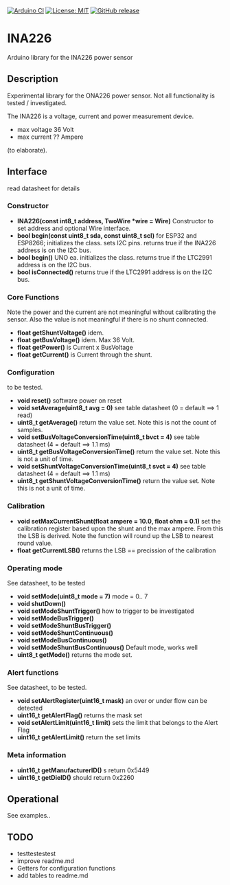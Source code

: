
[![Arduino CI](https://github.com/RobTillaart/INA226/workflows/Arduino%20CI/badge.svg)](https://github.com/marketplace/actions/arduino_ci)
[![License: MIT](https://img.shields.io/badge/license-MIT-green.svg)](https://github.com/RobTillaart/INA226/blob/master/LICENSE)
[![GitHub release](https://img.shields.io/github/release/RobTillaart/INA226.svg?maxAge=3600)](https://github.com/RobTillaart/INA226/releases)


# INA226

Arduino library for the INA226 power sensor


## Description

Experimental library for the ONA226 power sensor.
Not all functionality is tested / investigated.

The INA226 is a voltage, current and power measurement device.
- max voltage 36 Volt
- max current ?? Ampere

(to elaborate).



## Interface

read datasheet for details

### Constructor

- **INA226(const int8_t address, TwoWire \*wire = Wire)** Constructor to set address and optional Wire interface.
- **bool begin(const uint8_t sda, const uint8_t scl)** for ESP32 and ESP8266;  initializes the class.
sets I2C pins.
returns true if the INA226 address is on the I2C bus.
- **bool begin()** UNO ea. initializes the class. 
returns true if the LTC2991 address is on the I2C bus.
- **bool isConnected()** returns true if the LTC2991 address is on the I2C bus.


### Core Functions

Note the power and the current are not meaningful without calibrating
the sensor. Also the value is not meaningful if there is no shunt connected.

- **float getShuntVoltage()** idem.
- **float getBusVoltage()** idem. Max 36 Volt.
- **float getPower()** is Current x BusVoltage
- **float getCurrent()** is Current through the shunt.


### Configuration

to be tested.

- **void reset()** software power on reset
- **void setAverage(uint8_t avg = 0)** see table datasheet
(0 = default ==> 1 read)
- **uint8_t getAverage()** return the value set. Note this is not the count of samples.
- **void setBusVoltageConversionTime(uint8_t bvct = 4)** see table datasheet
(4 = default ==> 1.1 ms)
- **uint8_t  getBusVoltageConversionTime()** return the value set. Note this is not a unit of time.
- **void setShuntVoltageConversionTime(uint8_t svct = 4)** see table datasheet
(4 = default ==> 1.1 ms)
- **uint8_t getShuntVoltageConversionTime()** return the value set. Note this is not a unit of time.

### Calibration

- **void setMaxCurrentShunt(float ampere = 10.0, float ohm = 0.1)** set the calibration register based upon the shunt and the max ampere. From this the LSB is derived. Note the function will round up the LSB to nearest round value.
- **float getCurrentLSB()** returns the LSB == precission of the calibration


### Operating mode

See datasheet, to be tested

- **void setMode(uint8_t mode = 7)** mode = 0.. 7
- **void shutDown()**
- **void setModeShuntTrigger()** how to trigger to be investigated
- **void setModeBusTrigger()** 
- **void setModeShuntBusTrigger()**
- **void setModeShuntContinuous()** 
- **void setModeBusContinuous()**
- **void setModeShuntBusContinuous()** Default mode, works well
- **uint8_t getMode()** returns the mode set.


### Alert functions

See datasheet, to be tested.

- **void setAlertRegister(uint16_t mask)** an over or under flow can be detected
- **uint16_t getAlertFlag()** returns the mask set
- **void setAlertLimit(uint16_t limit)** sets the limit that belongs to the Alert Flag
- **uint16_t getAlertLimit()** return the set limits


### Meta information

- **uint16_t getManufacturerID()** s return 0x5449
- **uint16_t getDieID()** should return 0x2260


## Operational

See examples..


## TODO

- testtestestest
- improve readme.md
- Getters for configuration functions
- add tables to readme.md
